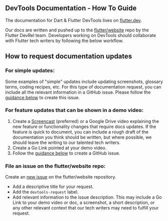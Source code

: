 <!--
Copyright 2025 The Flutter Authors
Use of this source code is governed by a BSD-style license that can be
found in the LICENSE file or at https://developers.google.com/open-source/licenses/bsd.
-->
## DevTools Documentation - How To Guide

The documentation for Dart & Flutter DevTools lives on [flutter.dev](https://docs.flutter.dev/tools/devtools).

Our docs are written and pushed up to the [flutter/website](https://docs.flutter.dev/tools/devtools)
repo by the Flutter DevRel team. Developers working on DevTools should collaborate with Flutter tech writers by following
the below workflow.

## How to request documentation updates

### For simple updates:
Some examples of "simple" updates include updating screenshots, glossary terms, coding recipes, etc. For this type of documentation request, you can include all the relevant information in a GitHub issue. Please follow
the [guidance below](#file-an-issue-on-the-flutterwebsite-repo) to create this issue.

### For feature updates that can be shown in a demo video:

1. Create a [Screencast](chrome://extensions/?id=ccbdlfckiiklnpopmgihhnegpbcgceja) (preferred) or a Google Drive video
explaining the new feature or functionality changes that require docs updates. If the feature is quick to document, you
can include a rough draft of the documentation you think should be written, but where possible, we should leave the
writing to our talented tech writers.
2. Create a Go Link pointed at your demo video.
3. Follow
the [guidance below](#file-an-issue-on-the-flutterwebsite-repo) to create a GitHub issue.

### File an issue on the flutter/website repo:

Create an [new issue](https://github.com/flutter/website/issues/new) on the flutter/website repository.
- Add a descriptive title for your request.
- Add the `devtools-request` label.
- Add relevant information to the issue description. This may include
a Go Link to your demo video or doc, a screenshot, a short description,
or any other relevant context that our tech writers may need to fulfill
your request.
